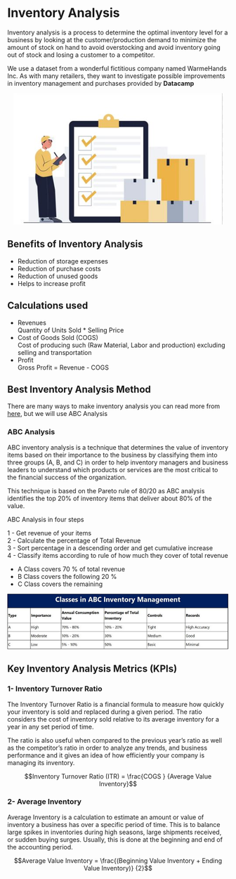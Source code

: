 # Inventory Analysis

Inventory analysis is a process to determine the optimal inventory level for a business by looking at 
the customer/production demand to minimize the amount of stock on hand to avoid overstocking and avoid 
inventory going out of stock and losing a customer to a competitor.

We use a dataset from a wonderful fictitious company named WarmeHands Inc. As with many retailers, 
they want to investigate possible improvements in inventory management and purchases provided by **Datacamp**

<p align="center">
  
  <img src="https://github.com/Ahmed-R-Hamdan/Power-BI---Inventory-Analysis/blob/main/image/inventory.JPG"/>

</P>

## Benefits of Inventory Analysis

- Reduction of storage expenses
- Reduction of purchase costs
- Reduction of unused goods
- Helps to increase profit

## Calculations used

- Revenues\
  Quantity of Units Sold * Selling Price
- Cost of Goods Sold (COGS)\
	Cost of producing such (Raw Material, Labor and production) excluding selling and transportation
- Profit\
	Gross Profit = Revenue - COGS


## Best Inventory Analysis Method

There are many ways to make inventory analysis you can read more from [here](https://adynamics.com.my/inventory-analysis/), but we will use ABC Analysis

### ABC Analysis 

ABC inventory analysis is a technique that determines the value of inventory items based on their importance
 to the business by classifying them into three groups (A, B, and C) in order to help inventory managers 
and business leaders to understand which products or services are the most critical to the financial success
 of the organization.

This technique is based on the Pareto rule of 80/20 as ABC analysis identifies the top 20% of inventory items
 that deliver about 80% of the value.

ABC Analysis in four steps

1 - Get revenue of your items\
2 - Calculate the percentage of Total Revenue\
3 - Sort percentage in a descending order and get cumulative increase\
4 - Classify items according to rule of how much they cover of total revenue
  - A Class covers 70 % of total revenue
  - B Class covers the following 20 %
  - C Class covers the remaining

![](https://github.com/Ahmed-R-Hamdan/Power-BI---Inventory-Analysis/blob/main/image/ABC%20analysis.JPG)

## Key Inventory Analysis Metrics (KPIs)

### 1- Inventory Turnover Ratio

The Inventory Turnover Ratio is a financial formula to measure how quickly your inventory is sold and replaced 
during a given period. The ratio considers the cost of inventory sold relative to its average inventory 
for a year in any set period of time.

The ratio is also useful when compared to the previous year’s ratio as well as the competitor’s ratio in order to
 analyze any trends, and business performance and it gives an idea of how efficiently your company is managing
 its inventory.

$$Inventory Turnover Ratio (ITR) = \frac{COGS } {Average Value Inventory}$$

### 2- Average Inventory 

Average Inventory is a calculation to estimate an amount or value of inventory a business has over a specific 
period of time. This is to balance large spikes in inventories during high seasons, 
large shipments received, or sudden buying surges. Usually, this is done at the beginning and end of 
the accounting period.

$$Average Value Inventory = \frac{(Beginning Value Inventory + Ending Value Inventory)}  {2}$$
